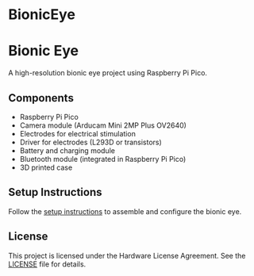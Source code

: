 # BionicEye
# Bionic Eye

A high-resolution bionic eye project using Raspberry Pi Pico.

## Components

- Raspberry Pi Pico
- Camera module (Arducam Mini 2MP Plus OV2640)
- Electrodes for electrical stimulation
- Driver for electrodes (L293D or transistors)
- Battery and charging module
- Bluetooth module (integrated in Raspberry Pi Pico)
- 3D printed case

## Setup Instructions

Follow the [setup instructions](setup_instructions.md) to assemble and configure the bionic eye.

## License

This project is licensed under the Hardware License Agreement. See the [LICENSE](LICENSE) file for details.

